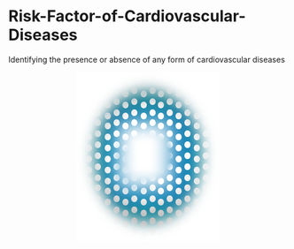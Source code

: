 # Risk-Factor-of-Cardiovascular-Diseases
Identifying the presence or absence of any form of cardiovascular diseases

<p align="center">
  <img src="https://github.com/the-faisalahmed/Optimization/blob/main/media/newlogo.png" />
</p>
